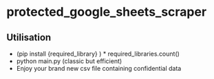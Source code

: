 # protected_google_sheets_scraper

## Utilisation

 - (pip install {required_library} ) * required_libraries.count() 
 - python main.py (classic but efficient)
 - Enjoy your brand new csv file containing confidential data
